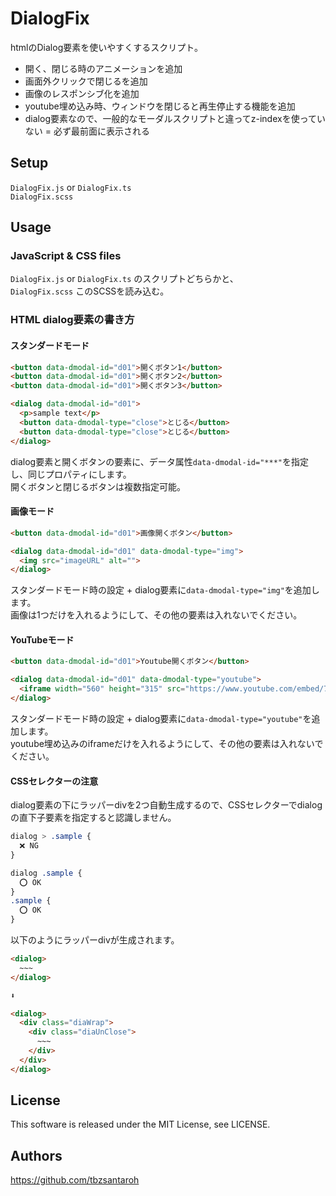 # DialogFix

htmlのDialog要素を使いやすくするスクリプト。  

- 開く、閉じる時のアニメーションを追加
- 画面外クリックで閉じるを追加
- 画像のレスポンシブ化を追加
- youtube埋め込み時、ウィンドウを閉じると再生停止する機能を追加
- dialog要素なので、一般的なモーダルスクリプトと違ってz-indexを使っていない = 必ず最前面に表示される

## Setup

`DialogFix.js` or `DialogFix.ts`  
`DialogFix.scss`  

## Usage

### JavaScript & CSS files

`DialogFix.js` or `DialogFix.ts` のスクリプトどちらかと、  
`DialogFix.scss` このSCSSを読み込む。  

### HTML dialog要素の書き方

#### スタンダードモード

```html
<button data-dmodal-id="d01">開くボタン1</button>
<button data-dmodal-id="d01">開くボタン2</button>
<button data-dmodal-id="d01">開くボタン3</button>

<dialog data-dmodal-id="d01">
  <p>sample text</p>
  <button data-dmodal-type="close">とじる</button>
  <button data-dmodal-type="close">とじる</button>
</dialog>
```

dialog要素と開くボタンの要素に、データ属性`data-dmodal-id="***"`を指定し、同じプロパティにします。  
開くボタンと閉じるボタンは複数指定可能。  

#### 画像モード

```html
<button data-dmodal-id="d01">画像開くボタン</button>

<dialog data-dmodal-id="d01" data-dmodal-type="img">
  <img src="imageURL" alt="">
</dialog>
```

スタンダードモード時の設定 + dialog要素に`data-dmodal-type="img"`を追加します。  
画像は1つだけを入れるようにして、その他の要素は入れないでください。  

#### YouTubeモード

```html
<button data-dmodal-id="d01">Youtube開くボタン</button>

<dialog data-dmodal-id="d01" data-dmodal-type="youtube">
  <iframe width="560" height="315" src="https://www.youtube.com/embed/7YnI1h8HNZo?si=sCieT-7I_a7HKp5K" title="YouTube video player" frameborder="0" allow="accelerometer; autoplay; clipboard-write; encrypted-media; gyroscope; picture-in-picture; web-share" referrerpolicy="strict-origin-when-cross-origin" allowfullscreen></iframe>
</dialog>
```

スタンダードモード時の設定 + dialog要素に`data-dmodal-type="youtube"`を追加します。  
youtube埋め込みのiframeだけを入れるようにして、その他の要素は入れないでください。  

#### CSSセレクターの注意

dialog要素の下にラッパーdivを2つ自動生成するので、CSSセレクターでdialogの直下子要素を指定すると認識しません。

```css
dialog > .sample {
  ❌ NG
}
```

```css
dialog .sample {
  ⭕ OK
}
.sample {
  ⭕ OK
}
```

以下のようにラッパーdivが生成されます。

```html
<dialog>
  ~~~
</dialog>

⬇

<dialog>
  <div class="diaWrap">
    <div class="diaUnClose">
      ~~~
    </div>
  </div>
</dialog>
```

## License

This software is released under the MIT License, see LICENSE.

## Authors

<https://github.com/tbzsantaroh>
